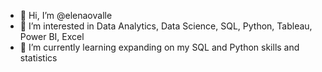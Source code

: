 - 👋 Hi, I’m @elenaovalle
- 👀 I’m interested in Data Analytics, Data Science, SQL, Python, Tableau, Power BI, Excel
- 🌱 I’m currently learning expanding on my SQL and Python skills and statistics 

<!---
elenaovalle/elenaovalle is a ✨ special ✨ repository because its `README.md` (this file) appears on your GitHub profile.
You can click the Preview link to take a look at your changes.
--->
